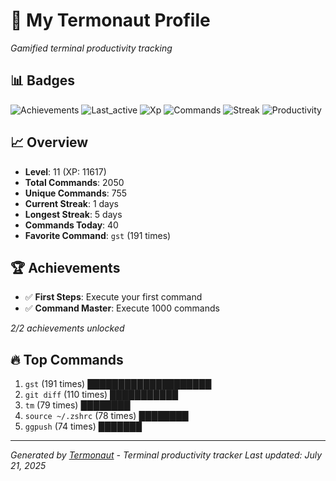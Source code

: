 # 🚀 My Termonaut Profile

*Gamified terminal productivity tracking*

## 📊 Badges

![Achievements](https://img.shields.io/badge/Achievements-5%2F10-blue?style=flat-square&logo=terminal&logoColor=white) ![Last_active](https://img.shields.io/badge/Last+Active-9h+ago-yellow?style=flat-square&logo=terminal&logoColor=white) ![Xp](https://img.shields.io/badge/XP-Level+11+%2811617%2F14400%29-blue?style=flat-square&logo=terminal&logoColor=white) ![Commands](https://img.shields.io/badge/Commands-2050-blue?style=flat-square&logo=terminal&logoColor=white) ![Streak](https://img.shields.io/badge/Streak-1+days-red?style=flat-square&logo=terminal&logoColor=white) ![Productivity](https://img.shields.io/badge/Productivity-80.0%25-green?style=flat-square&logo=terminal&logoColor=white) 

## 📈 Overview

- **Level**: 11 (XP: 11617)
- **Total Commands**: 2050
- **Unique Commands**: 755
- **Current Streak**: 1 days
- **Longest Streak**: 5 days
- **Commands Today**: 40
- **Favorite Command**: `gst` (191 times)

## 🏆 Achievements

- ✅ **First Steps**: Execute your first command
- ✅ **Command Master**: Execute 1000 commands

*2/2 achievements unlocked*

## 🔥 Top Commands

1. `gst` (191 times) ████████████████████
2. `git diff` (110 times) ███████████
3. `tm` (79 times) ████████
4. `source ~/.zshrc` (78 times) ████████
5. `ggpush` (74 times) ███████

---

*Generated by [Termonaut](https://github.com/oiahoon/termonaut) - Terminal productivity tracker*
*Last updated: July 21, 2025*
